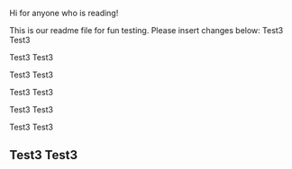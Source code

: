Hi for anyone who is reading!

This is our readme file for fun testing.
Please insert changes below:
Test3
Test3

Test3
Test3

Test3
Test3

Test3
Test3

Test3
Test3

Test3
Test3

Test3
Test3
--------------------------------------------------
